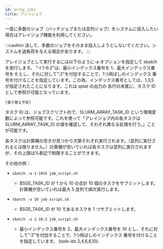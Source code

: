 ```yaml
---
id: array_jobs
title: アレイジョブ
---
```



一度に多数のジョブ（バッチジョブまたは並列ジョブ）をシステムに投入したい場合はアレイジョブ機能を利用してください。

:::caution
決して、多数のジョブをそのまま投入しようとしないでください。システムを過負荷を与える場合があります。
:::

アレイジョブとして実行するには以下のように-a オプションを指定して sbatch を実行します。 "-t 1-6:2"は、最小インデックス番号を 1、最大インデックス番号を 6 とし、それに対して":2"を付加することで、1つ飛ばしのインデックス 番号を付けることを指定しています。この為、インデックス番号としては、1,3,5 が指定されたことになります。これは qstat の出力の 各行の末尾に、タスク ID として参照が可能となっています。

```
(張り替え予定)
```

タスク ID は、ジョブスクリプト内で、SLURM_ARRAY_TASK_ID という環境変数によって参照可能です。これを使って「アレイジョブ内の各タスクは SLURM_ARRAY_TASK_ID の値を確認して、それぞれ異なる処理を行う。」ことが可能です。


各タスクは計算機の空きが見つかり次第それぞれ実行されます。（並列に実行されるとは限りません。）計算機が空いていれば各タスクは並列に実行されますが、その上限は%表記で制限することができます。


 その他の例：
 
- ` sbatch -a 1-10%5 job_script.sh `
  - $SGE_TASK_ID が 1 から 10 の合計 10 個のタスクをサブミットします。計算機が空いていれば最大 5 並列で順次実行します。

- ` sbatch -a 10 job_script.sh `
  - $SGE_TASK_ID が 10 であるタスクを 1 つサブミットします。
 
- ` sbatch -a 2-10:2 job_script.sh ` 
  - 最小インデックス番号を 2、最大インデックス番号を 10 とし、それに対して":2"を付加することで、1つ飛ばしのインデックス 番号を付けることを指定しています。
(task-ids 2,4,6,8,10).
 
  


 



